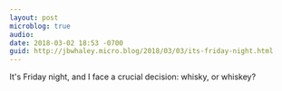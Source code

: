 ```yaml
---
layout: post
microblog: true
audio: 
date: 2018-03-02 18:53 -0700
guid: http://jbwhaley.micro.blog/2018/03/03/its-friday-night.html
---
```

It's Friday night, and I face a crucial decision: whisky, or whiskey?
